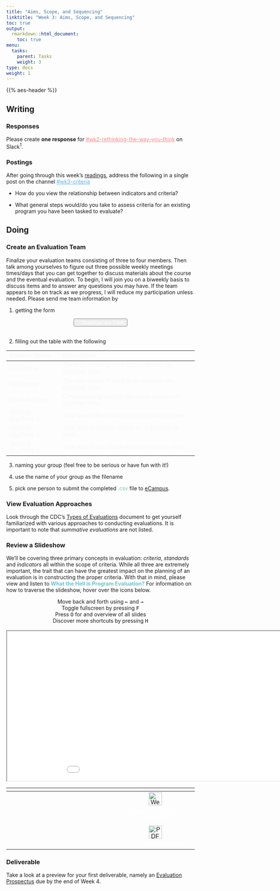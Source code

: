 ```yaml
---
title: "Aims, Scope, and Sequencing"
linktitle: "Week 3: Aims, Scope, and Sequencing"
toc: true
output:
  rmarkdown::html_document:
    toc: true
menu:
  tasks:
    parent: Tasks
    weight: 3
type: docs
weight: 1
---
```


<script src="/rmarkdown-libs/font-awesome/js/script.js"></script>
<script src="/rmarkdown-libs/kePrint/kePrint.js"></script>
<link href="/rmarkdown-libs/lightable/lightable.css" rel="stylesheet" />
<script src="/rmarkdown-libs/kePrint/kePrint.js"></script>

<link href="/rmarkdown-libs/lightable/lightable.css" rel="stylesheet" />

{{% aes-header %}}

## Writing

### Responses

Please create **one response** for <a href="https://edp617spring2023.slack.com/archives/C04K8C5BX8C" target="_blank" style='color:#ff8384;'>\#wk2-rethinking-the-way-you-think</a> on Slack<sup>1</sup>.

### Postings

After going through this week’s [readings](/readings/03-readings), address the following in a single post on the channel <a href="https://edp617spring2023.slack.com/archives/C04LEHZTFFD" target="_blank" style='color:#5eb0e5;'>\#wk3-criteria</a>

- How do you view the relationship between indicators and criteria?

- What general steps would/do you take to assess criteria for an existing program you have been tasked to evaluate?

## Doing

### Create an Evaluation Team

Finalize your evaluation teams consisting of three to four members. Then talk among yourselves to figure out three possible weekly meetings times/days that you can get together to discuss materials about the course and the eventual evaluation. To begin, I will join you on a biweekly basis to discuss items and to answer any questions you may have. If the team appears to be on track as we progress, I will reduce my participation unless needed. Please send me team information by

1.  getting the form

<center>
<a onclick="fetch(&#39;data:text/csv;base64,77u/Rmlyc3QgTmFtZSxMYXN0IE5hbWUsRW1haWwgQWRkcmVzcyxNZWV0aW5nIFRpbWUvRGF5IDEsTWVldGluZyBUaW1lL0RheSAyLE1lZXRpbmcgVGltZS9EYXkgMw==&#39;).then(res =&gt; res.blob()).then(blob =&gt; {&#10;      const downloadURL = window.URL.createObjectURL(blob);&#10;      const a = document.createElement(&#39;a&#39;);&#10;      document.body.appendChild(a);&#10;      a.href = downloadURL;&#10;      a.download = &#39;evalTeams.csv&#39;; a.click();&#10;      window.URL.revokeObjectURL(downloadURL);&#10;      document.body.removeChild(a);&#10;    });">
<button class="btn btn-primary hvr-sweep-to-left"><i class="fa fa-save"></i> &nbsp;&nbsp;&nbsp;<span style='color:#ffffff'>Download the Form</button>
</a>
</center>

<br>

2.  filling out the table with the following

<center>
<table class=" lightable-paper" style="font-family: &quot;Arial Narrow&quot;, arial, helvetica, sans-serif; width: auto !important; margin-left: auto; margin-right: auto;">
<thead>
<tr>
<th style="text-align:left;color: #f7f7f7 !important;background-color: transparent !important;vertical-align: middle !important;">
Column Name
</th>
<th style="text-align:left;color: #f7f7f7 !important;background-color: transparent !important;vertical-align: middle !important;">
Description
</th>
</tr>
</thead>
<tbody>
<tr>
<td style="text-align:left;width: 10em; color: #f7f7f7 !important;background-color: transparent !important;vertical-align: middle !important;">
First Name
</td>
<td style="text-align:left;width: 30em; color: #f7f7f7 !important;background-color: transparent !important;vertical-align: middle !important;">
The first names of each team member on separate lines.
</td>
</tr>
<tr>
<td style="text-align:left;width: 10em; color: #f7f7f7 !important;background-color: transparent !important;vertical-align: middle !important;">
Last Name
</td>
<td style="text-align:left;width: 30em; color: #f7f7f7 !important;background-color: transparent !important;vertical-align: middle !important;">
The last names of each team member on separate lines.
</td>
</tr>
<tr>
<td style="text-align:left;width: 10em; color: #f7f7f7 !important;background-color: transparent !important;vertical-align: middle !important;">
Email Address
</td>
<td style="text-align:left;width: 30em; color: #f7f7f7 !important;background-color: transparent !important;vertical-align: middle !important;">
Corresponding preferential email address on separate lines.
</td>
</tr>
<tr>
<td style="text-align:left;width: 10em; color: #f7f7f7 !important;background-color: transparent !important;vertical-align: middle !important;">
Meeting Day/Time 1
</td>
<td style="text-align:left;width: 30em; color: #f7f7f7 !important;background-color: transparent !important;vertical-align: middle !important;">
Your team’s first choice for a day/time to meet.
</td>
</tr>
<tr>
<td style="text-align:left;width: 10em; color: #f7f7f7 !important;background-color: transparent !important;vertical-align: middle !important;">
Meeting Day/Time 2
</td>
<td style="text-align:left;width: 30em; color: #f7f7f7 !important;background-color: transparent !important;vertical-align: middle !important;">
Your team’s second choice for a day/time to meet.
</td>
</tr>
<tr>
<td style="text-align:left;width: 10em; color: #f7f7f7 !important;background-color: transparent !important;vertical-align: middle !important;">
Meeting Day/Time 3
</td>
<td style="text-align:left;width: 30em; color: #f7f7f7 !important;background-color: transparent !important;vertical-align: middle !important;">
Your team’s last choice for a day/time to meet.
</td>
</tr>
</tbody>
</table>
</center>

3.  naming your group (feel free to be serious or have fun with it!)

4.  use the name of your group as the filename

5.  pick one person to submit the completed <span style="color:#6acda5;">.csv</span> file to <a href="https://ecampus.wvu.edu" target="_blank">eCampus</a>.

### View Evaluation Approaches

Look through the CDC’s <a href="/handouts/Types of Evaluation.pdf" target="_blank">Types of Evaluations</a> document to get yourself familiarized with various approaches to conducting evaluations. It is important to note that *summative evaluations* are not listed.

### Review a Slideshow

We’ll be covering three primary concepts in evaluation: *criteria*, *standards* and *indicators* all within the scope of criteria. While all three are extremely important, the trait that can have the greatest impact on the planning of an evaluation is in constructing the proper criteria. With that in mind, please view and listen to <span style="color:#6ac4cd;font-weight:bold">What the Hell is Program Evaluation?</span> For information on how to traverse the slideshow, hover over the icons below.

<center>
<div class="wrapper">
    <div class="icon leftright">
      <div class="tooltip"><span style=width:200px;>Move back and forth using <kbd>←</kbd> and <kbd>→</kbd></span></div>
      <span><i class="fas fa-map-signs"></i></span></div>
    <div class="icon info">
      <div class="tooltip"><span style=width:200px;>Toggle fullscreen by pressing <kbd>F</kbd></span></div>
      <span><i class="fas fa-expand-alt"></i></span>
    </div><div class="icon github">
      <div class="tooltip"><span style=width:200px;>Press <kbd>O</kbd> for and overview of all slides</span></div>
      <span><i class="far fa-images"></i></span>
    </div><div class="icon youtube">
      <div class="tooltip"><span style=width:200px;>Discover more shortcuts by pressing <kbd>H</kbd></span></div>
      <span><i class="fas fa-info-circle"></i></span>
    </div>
</div>
</center>
<br>
<center>

<div class="holder">

<div class="bigcol">

<iframe src="/slides/What is PE/What-is-PE-pres.html" width="200%" height="400px" data-external="1">
</iframe>

</div>

<div class="smallcol">

<table class=" lightable-paper" style="font-family: &quot;Arial Narrow&quot;, arial, helvetica, sans-serif; width: auto !important; margin-left: auto; margin-right: auto;">
<thead>
<tr>
<th style="text-align:center;">
</th>
</tr>
</thead>
<tbody>
<tr>
<td style="text-align:center;width: 25em; padding-left: 300px;color: #ffffff !important;background-color: transparent !important;vertical-align: middle !important;">
<a href="/slides/What%20is%20PE/What-is-PE-pres.html" target="_blank"><img src="/logos/web-ico.png" alt="Web icon" width="35"></a>
</td>
</tr>
<tr>
<td style="text-align:center;width: 25em; padding-left: 300px;color: #ffffff !important;background-color: transparent !important;vertical-align: middle !important;">
Larger version of the presentation
</td>
</tr>
<tr>
<td style="text-align:center;width: 25em; padding-left: 300px;color: #ffffff !important;background-color: transparent !important;vertical-align: middle !important;">
</td>
</tr>
<tr>
<td style="text-align:center;width: 25em; padding-left: 300px;color: #ffffff !important;background-color: transparent !important;vertical-align: middle !important;">
<a href="/slides/What%20is%20PE/What-is-PE-flat.pdf" target="_blank"><img src="/logos/pdf-ico.png" alt="PDF icon" width="35"></a>
</td>
</tr>
<tr>
<td style="text-align:center;width: 25em; padding-left: 300px;color: #ffffff !important;background-color: transparent !important;vertical-align: middle !important;">
PDF of the presentation
</td>
</tr>
</tbody>
</table>

</div>

</div>

<div class="clear">

</div>

</center>

### Deliverable

Take a look at a preview for your first deliverable, namely an [Evaluation Prospectus](/deliverables/01-evaluation-prospectus/) due by the end of Week 4.
